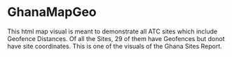 # GhanaMapGeo
This html map visual is meant to demonstrate all ATC sites which include Geofence Distances. 
Of all the Sites, 29 of them have Geofences but donot have site coordinates. 
This is one of the visuals of the Ghana Sites Report.
